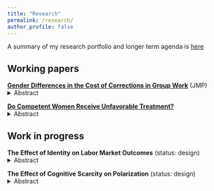 ```yaml
---
title: "Research"
permalink: /research/
author_profile: false
---
```


A summary of my research portfolio and longer term agenda is <a href="/files/ResearchStatement.pdf" target="_blank">here</a>

## Working papers

<ul style="list-style-type:none; padding-left:0">
  <li>
    <strong><a href="/files/Correction.pdf" target="_blank">Gender Differences in the Cost of Corrections in Group Work</a></strong> (JMP)
    <details> 
      <summary>Abstract</summary>
      Women contribute their ideas less than equally knowledgeable men in a group. Because this reduces group efficiency and women's visibility in a group, behavioral interventions have been proposed to promote women's contribution. However, spelling out ones' ideas can result in correcting others, which in turn induces others' negative feelings and hinders the effectiveness of the interventions. This paper studies women's cost of correcting male colleagues and its consequence to group efficiency in a setting where the correctness of corrections is only partially observable as in most group work. I design a quasi-laboratory experiment where participants first try a joint task with several people who are their potential collaborators, select their collaborator from those people and work on the joint task with their collaborator. Being selected into a group is important because one's output depends on group members. I show that the main determinant of participants' collaborator selection is a given person's contribution to the joint task and they correctly believe women and men are equally good at the joint task. However, <em>when comparing people with the same contribution</em>, participants are significantly less likely to select a person who has corrected their action as a collaborator regardless of that person's gender. Moreover, male participants react more negatively to a correction that corrects their wrong action. The mechanism is participants' overconfidence about their ability. These findings suggest that behavioral interventions to increase women's contribution must be designed very carefully and that corrections, which should increase group efficiency in theory, do not necessarily do so in the real world.
    </details>
  </li>
 </ul>
 
 <ul style="list-style-type:none; padding-left:0">
  <li>
    <strong><a href="/files/CareerProgression.pdf" target="_blank">Do Competent Women Receive Unfavorable Treatment?</a></strong>
    <details>
      <summary>Abstract</summary>
      Do competent women receive unfavorable treatment than equally competent men? While literature finds that competent women are perceived as less likable, its direct effect on women's career is not well investigated. I study this question in a laboratory experiment where unfavorable treatment has material consequences. I find that neither men nor women treat competent women less favorably; if anything, both men and women treat competent women slightly more favorably than equally competent men. The findings provide a piece of evidence that competent women may not necessarily receive unfavorable treatment, which may shed new light on hiring and promotion practices in labor markets.
    </details>
  </li>
</ul>


## Work in progress

<ul style="list-style-type:none; padding-left:0">
  <li>
    <strong>The Effect of Identity on Labor Market Outcomes</strong> (status: design)
    <details> 
      <summary>Abstract</summary>
     Many immigrants from developing countries stay in low-income. Their origin country's status in the world is weak and they are typically non-white, and thus they must have a negative identity about their cultural and ethnic background. It would help them a lot if we can improve their lives with a simple low cost intervention. This project examines the causal effect of affirming immigrants' cultural and ethnic identity on labor market outcomes using a role model intervention. Partnering with an NGO supporting immigrants' assimilation, I conduct a series of job seminars for newly-arrived immigrants with two treatment arms: the seminar guest is an immigrant with the same cultural and ethnic origin (T1) and the seminar guest is an immigrant with different cultural and ethnic origin (T2). T1 has both the information and affirmation effect while T2 only has the information effect, and thus I can isolate the affirmation effect by comparing T1 and T2. I use the types of jobs they have applied for and accepted as measures of labor market outcomes. I also confirm that the mechanism is identity affirmation by eliciting their bias against their own cultural and ethnic background using Implicit Association Test.
    </details>
  </li>
 </ul>


<ul style="list-style-type:none; padding-left:0">
  <li>
    <strong>The Effect of Cognitive Scarcity on Polarization</strong> (status: design)
    <details> 
      <summary>Abstract</summary>
     Evidence and theory seem to suggest that cognitive scarcity induce people's polarization. Although polarization may be a rational behavior in some contexts -- for example, protectionism can favor some sectors at least in the short run -- it tends to be efficiency reducing in the long run. This paper establishes the causal evidence on the effect of cognitive scarcity on polarization using a laboratory experiment by exogenously induce one's cognitive scarcity. I also test a spillover and a magnification effect.
    </details>
  </li>
 </ul>
 
 
 
 
 
 
 
